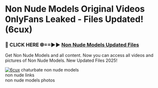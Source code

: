 # Non Nude Models Original Videos 0nlyFans Leaked - Files Updated! (6cux)

<h3>🔴 CLICK HERE 🌐==►► <a href="https://tinyurl.com/yc6ubb5a" rel="nofollow">Non Nude Models Updated Files</a></h3>

Get Non Nude Models and all content. Now you can access all videos and pictures of Non Nude Models. New Updated Files 2025!

[![6cux](https://i.imgur.com/7eu0CRL.gif)](https://tinyurl.com/yc6ubb5a)
chaturbate non nude models<br>
non nude links<br>
non nude models photos